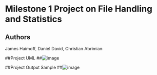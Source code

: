 # Milestone 1 Project on File Handling and Statistics

## Authors
James Haimoff, Daniel David, Christian Abrimian



##Project UML
##![image](https://github.com/user-attachments/assets/2f4c7819-3f1b-4d03-8eb3-709f937824cf)


##Project Output Sample
##![image](https://github.com/user-attachments/assets/e260ea5d-0425-492c-b03a-fef5ccc40070)


